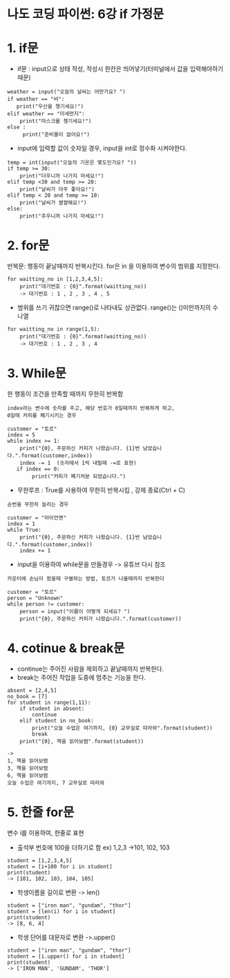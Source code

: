 # 나도 코딩 파이썬: 6강 if 가정문
# 1. if문

- if문 : input으로 상태 작성, 작성시 한칸은 띄어넣기(터미널에서 값을 입력해야하기 때문)
```
weather = input("오늘의 날씨는 어떤가요? ")
if weather == "비":
   print("우산을 챙기세요!")
elif weather == "미세먼지":
    print("마스크를 챙기세요!")
else :
     print("준비물이 없어요!")
```
- input에 입력할 값이 숫자일 경우, input을 int로 정수화 시켜야한다.
```
temp = int(input("오늘의 기온은 몇도인가요? "))
if temp >= 30:
    print("더우니까 나가지 마세요!")
elif temp <30 and temp >= 20:
    print("날씨가 아주 좋아요!")
elif temp < 20 and temp >= 10:
    print("날씨가 쌀쌀해요!")
else:
    print("추우니까 나가지 마세요!")
```

# 2. for문 
반복문: 행동이 끝날때까지 반복시킨다.
for은 in 을 이용하여 변수의 범위를 지정한다.

```
for waitting_no in [1,2,3,4,5]:
    print("대기번호 : {0}".format(waitting_no))
    -> 대기번호 : 1 , 2 , 3 , 4 , 5
```
- 범위를 쓰기 귀찮으면 range()로 나타내도 상관없다. range()는 ()미만까지의 수 나열
```
for waitting_no in range(1,5):
    print("대기번호 : {0}".format(waitting_no))
    -> 대기번호 : 1 , 2 , 3 , 4
```
# 3. While문
한 행동이 조건을 만족할 때까지 무한히 반복함

```
index라는 변수에 숫자를 주고, 해당 번호가 0일때까지 반복하게 하고,
0일때 커피를 폐기시키는 경우

customer = "토르"
index = 5
while index >= 1:
    print("{0}, 주문하신 커피가 나왔습니다. {1}번 남았습니다.".format(customer,index))
    index -= 1  (숫자에서 1씩 내릴때 -=로 표현)
   if index == 0:
        print("커피가 폐기처분 되었습니다.") 
```
- 무한루프 : True를 사용하여 무한히 반복시킴 , 강제 종료(Ctrl + C)
```
순번을 무한히 늘리는 경우

customer = "아이언맨"
index = 1
while True:
    print("{0}, 주문하신 커피가 나왔습니다. {1}번 남았습니다.".format(customer,index))
    index += 1
```

- input을 이용하여 while문을 만들경우 -> 유튜브 다시 참조
```
카운터에 손님이 왔을때 구별하는 방법, 토르가 나올때까지 반복한다

customer = "토르"
person = "Unknown"
while person != customer:
    person = input("이름이 어떻게 되세요? ")
    print("{0}, 주문하신 커피가 나왔습니다.".format(customer))    
```

# 4. cotinue & break문
- continue는 주어진 사람을 제외하고 끝날때까지 반복한다.
- break는 주어진 작업을 도중에 멈추는 기능을 한다.

```
absent = [2,4,5]
no_book = [7]
for student in range(1,11):
    if student in absent:
        continue
    elif student in no_book:
        print("오늘 수업은 여기까지, {0} 교무실로 따라와".format(student))
        break
    print("{0}, 책을 읽어보렴".format(student))

->
1, 책을 읽어보렴
3, 책을 읽어보렴
6, 책을 읽어보렴
오늘 수업은 여기까지, 7 교무실로 따라와
```

# 5. 한줄 for문 
변수 i를 이용하여, 한줄로 표현

- 출석부 번호에 100을 더하기로 함 ex) 1,2,3 ->101, 102, 103
```
student = [1,2,3,4,5]
student = [i+100 for i in student]
print(student)
-> [101, 102, 103, 104, 105]
```

- 학생이름을 길이로 변환 -> len()
```
student = ["iron man", "gundam", "thor"]
student = [len(i) for i in student]
print(student)
-> [8, 6, 4]
```

- 학생 단어를 대문자로 변환 ->.upper()
```
student = ["iron man", "gundam", "thor"]
student = [i.upper() for i in student]
print(student)
-> ['IRON MAN', 'GUNDAM', 'THOR']
```


